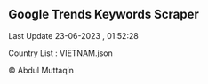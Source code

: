 

## Google Trends Keywords Scraper 
 
Last Update 23-06-2023 , 01:52:28

Country List :
VIETNAM.json



© Abdul Muttaqin 
